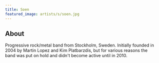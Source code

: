```yaml
---
title: Soen
featured_image: artists/s/soen.jpg
---
```

## About

Progressive rock/metal band from Stockholm, Sweden. Initially founded in 2004 by Martin Lopez and Kim Platbarzdis, but for various reasons the band was put on hold and didn't become active until in 2010.
